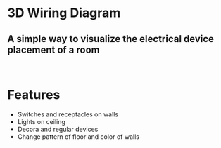# 3D Wiring Diagram
## A simple way to visualize the electrical device placement of a room

&nbsp;
&nbsp;
# Features
* Switches and receptacles on walls
* Lights on ceiling
* Decora and regular devices
* Change pattern of floor and color of walls